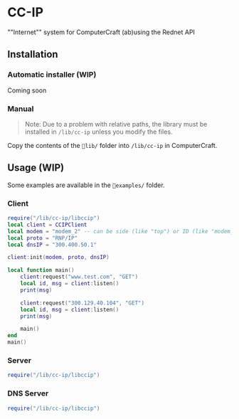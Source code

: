 # CC-IP

""Internet"" system for ComputerCraft (ab)using the Rednet API

## Installation
### Automatic installer (WIP)
Coming soon

### Manual
> Note: Due to a problem with relative paths, the library must be installed in `/lib/cc-ip` unless you modify the files.

Copy the contents of the `📁lib/` folder into `/lib/cc-ip` in ComputerCraft.

<!-- Copy the contents of the `📁defaultconfigs/` folder into `/etc/cc-ip` in ComputerCraft. -->

## Usage (WIP)
Some examples are available in the `📁examples/` folder.

### Client
```lua
require("/lib/cc-ip/libccip")
local client = CCIPClient
local modem = "modem_2" -- can be side (like "top") or ID (like "modem_15") 
local proto = "RNP/IP"
local dnsIP = "300.400.50.1"

client:init(modem, proto, dnsIP)

local function main()
	client:request("www.test.com", "GET")
	local id, msg = client:listen()
	print(msg)

	client:request("300.129.40.104", "GET")
	local id, msg = client:listen()
	print(msg)

	main()
end
main()
```

### Server
```lua
require("/lib/cc-ip/libccip")
```

### DNS Server
```lua
require("/lib/cc-ip/libccip")
```
